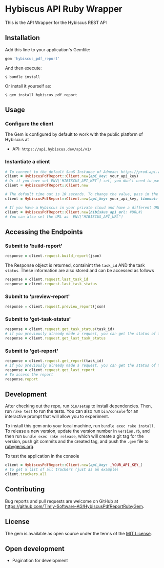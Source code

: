 # Hybiscus API Ruby Wrapper

This is the API Wrapper for the Hybiscus REST API

## Installation

Add this line to your application's Gemfile:

```ruby
gem 'hybiscus_pdf_report'
```

And then execute:

    $ bundle install

Or install it yourself as:

    $ gem install hybiscus_pdf_report

## Usage
### Configure the client
The Gem is configured by default to work with the public platform of Hybiscus at
* API: `https://api.hybiscus.dev/api/v1/`

### Instantiate a client
```ruby
# To connect to the default SaaS Instance of Adnexo: https://prod.api.ax-track.ch/api/v1
client = HybiscusPdfReport::Client.new(api_key: your_api_key)
# Or if you have set ENV['HIBISCUS_API_KEY'] set, you don't need to pass in the api key.
client = HybiscusPdfReport::Client.new

# The default time out is 10 seconds. To change the value, pass in the parameter
client = HybiscusPdfReport::Client.new(api_key: your_api_key, timeout: 20)

# If you have a Hybiscus in your private cloud and have a different URL, you can pass the URL as a parameter
client = HybiscusPdfReport::Client.new(hibiskus_api_url: #URL#)
# You can also set the URL as  ENV["HIBISCUS_API_URL"]
```

## Accessing the Endpoints
### Submit to 'build-report'
```ruby
response = client.request.build_report(json)
```
The Response object is returned, containint the `task_id` AND the task `status`. These information are also stored and can be accessed as follows
```ruby
response = client.request.last_task_id
response = client.request.last_task_status
```

### Submit to 'preview-report'
```ruby
response = client.request.preview_report(json)
```
### Submit to 'get-task-status'
```ruby
response = client.request.get_task_status(task_id)
# if you previously already made a request, you can get the status of the last task directly without having to store and pass the task_id
response = client.request.get_last_task_status
```

### Submit to 'get-report'
```ruby
response = client.request.get_report(task_id)
# if you previously already made a request, you can get the status of the last task directly without having to store and pass the task_id
response = client.request.get_last_report
# To access the report
response.report
```

## Development

After checking out the repo, run `bin/setup` to install dependencies. Then, run `rake test` to run the tests. You can also run `bin/console` for an interactive prompt that will allow you to experiment.

To install this gem onto your local machine, run `bundle exec rake install`. To release a new version, update the version number in `version.rb`, and then run `bundle exec rake release`, which will create a git tag for the version, push git commits and the created tag, and push the `.gem` file to [rubygems.org](https://rubygems.org).

To test the application in the console
```ruby
client = HybiscusPdfReport::Client.new(api_key: _YOUR_API_KEY_)
# to get a list of all trackers (just as an example)
client.trackers.all
```

## Contributing

Bug reports and pull requests are welcome on GitHub at https://github.com/Timly-Software-AG/HybiscusPdfReportRubyGem.

## License

The gem is available as open source under the terms of the [MIT License](https://opensource.org/licenses/MIT).

## Open development
* Pagination for development


